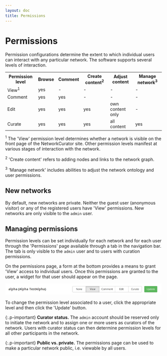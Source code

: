 ```yaml
---
layout: doc
title: Permissions
---
```


# Permissions

Permission configurations determine the extent to which individual users can interact with any particular network. The software supports several levels of interaction.

<table class="table">
<tr><th>Permission level</th><th>Browse</th><th>Comment</th><th>Create content<sup>2</sup></th><th>Adjust content</th><th>Manage network<sup>3</sup></th></tr>
<tr><td>View<sup>1</sup></td><td>yes</td><td>-</td><td>-</td><td>-</td><td>-</td></tr>
<tr><td>Comment</td><td>yes</td><td>yes</td><td>-</td><td>-</td><td>-</td></tr>
<tr><td>Edit</td><td>yes</td><td>yes</td><td>yes</td><td>own content only</td><td>-</td></tr>
<tr><td>Curate</td><td>yes</td><td>yes</td><td>yes</td><td>all content</td><td>yes</td></tr>
</table>

 <sup>1</sup> The 'View' permission level determines whether a network is visible on the front page of the NetworkCurator site. Other permission levels manifest at various stages of interaction with the network.

<sup>2</sup> 'Create content' refers to adding nodes and links to the network graph.
 
<sup>3</sup> 'Manage network' includes abilities to adjust the network ontology and user permissions.


## New networks

By default, new networks are private. Neither the guest user (anonymous visitor) or any of the registered users have 'View' permissions. New networks are only visible to the `admin` user. 


## Managing permissions

Permission levels can be set individually for each network and for each user through the 'Permissions' page available through a tab in the navigation bar. The tab is only visible to the `admin` user and to users with curation permissions.

On the permissions page, a form at the bottom provides a means to grant 'View' access to individual users. Once this permissions are granted to the user, a widget for that user should appear on the page.

![User permissions](img/permissions.jpg)

To change the permission level associated to a user, click the appropriate level and then click the 'Update' button. 

{:.p-important}
**Curator status.** The `admin` account should be reserved only to initiate the network and to assign one or more users as curators of the network. Users with curator status can then determine permission levels for all other participants in the network. 

{:.p-important}
**Public vs. private.** The permissions page can be used to make a particular network public, i.e. viewable by all users. 


